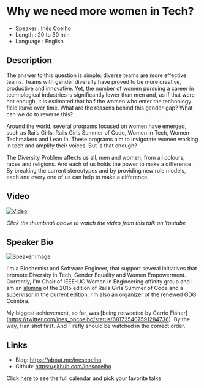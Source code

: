 Why we need more women in Tech?
========================

* Speaker   : Inês Coelho
* Length    : 20 to 30 min
* Language  : English

Description
-----------

The answer to this question is simple: diverse teams are more effective teams. Teams with gender diversity have proved to be more creative, productive and innovative. Yet, the number of women pursuing a career in technological industries is significantly lower than men and, as if that were not enough, it is estimated that half the women who enter the technology field leave over time. What are the reasons behind this gender-gap? What can we do to reverse this? 

Around the world, several programs focused on women have emerged, such as Rails Girls, Rails Girls Summer of Code, Women in Tech, Women Techmakers and Lean In. These programs aim to invigorate women working in tech and amplify their voices. But is that enough?

The Diversity Problem affects us all, men and women, from all colours, races and religions. And each of us holds the power to make a difference. By breaking the current stereotypes and by providing new role models, each and every one of us can help to make a difference. 

Video
-----

[![Video](https://img.youtube.com/vi/YWbSmkC-kpY/maxresdefault.jpg)](https://www.youtube.com/watch?v=YWbSmkC-kpY)

_Click the thumbnail above to watch the video from this talk on Youtube_

Speaker Bio
-----------

![Speaker Image](https://avatars3.githubusercontent.com/u/3616894?v=3&s=400)

I'm a Biochemist and Software  Engineer, that support several initiatives that promote Diversity in Tech, Gender Equality and Women Empowerment. Currently, I'm Chair of IEEE-UC Women in Engineering affinity group and I am an [alumna](https://teams.railsgirlssummerofcode.org/teams/66) of the 2015 edition of Rails Girls Summer of Code and a [supervisor](https://teams.railsgirlssummerofcode.org/teams/205) in the current edition.  I'm also an organizer of the renewed GDG Coimbra.

My biggest achievement, so far, was [being retweeted by Carrie Fisher] (https://twitter.com/ines_opcoelho/status/681725407591284736). By the way, Han shot first. And Firefly should be watched in the correct order.

Links
-----

* Blog: https://about.me/inescoelho
* Github: https://github.com/inescoelho

Click [here][1] to see the full calendar and pick your favorite talks

[1]: https://pixels.camp/schedule/
